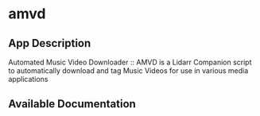 # amvd

## App Description

Automated Music Video Downloader :: AMVD is a Lidarr Companion script to automatically download and tag Music Videos for use in various media applications

## Available Documentation

